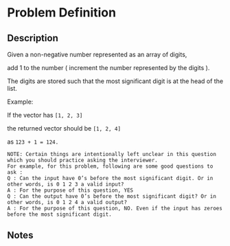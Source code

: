 # Problem Definition

## Description

Given a non-negative number represented as an array of digits,

add 1 to the number ( increment the number represented by the digits ).

The digits are stored such that the most significant digit is at the head of the list.

Example:

If the vector has `[1, 2, 3]`

the returned vector should be `[1, 2, 4]`

as `123 + 1 = 124.`

```text
NOTE: Certain things are intentionally left unclear in this question which you should practice asking the interviewer.
For example, for this problem, following are some good questions to ask :
Q : Can the input have 0’s before the most significant digit. Or in other words, is 0 1 2 3 a valid input?
A : For the purpose of this question, YES
Q : Can the output have 0’s before the most significant digit? Or in other words, is 0 1 2 4 a valid output?
A : For the purpose of this question, NO. Even if the input has zeroes before the most significant digit.
```

## Notes